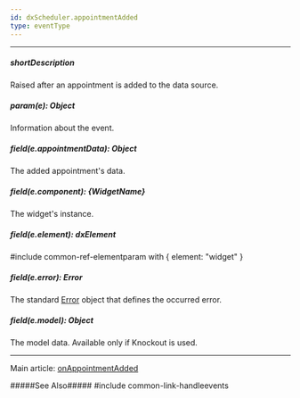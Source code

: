 ```yaml
---
id: dxScheduler.appointmentAdded
type: eventType
---
```

---
##### shortDescription
Raised after an appointment is added to the data source.

##### param(e): Object
Information about the event.

##### field(e.appointmentData): Object
The added appointment's data.

##### field(e.component): {WidgetName}
The widget's instance.

##### field(e.element): dxElement
#include common-ref-elementparam with { element: "widget" }

##### field(e.error): Error
The standard <a href="https://developer.mozilla.org/en-US/docs/Web/JavaScript/Reference/Global_Objects/Error" target="_blank">Error</a> object that defines the occurred error.

##### field(e.model): Object
The model data. Available only if Knockout is used.

---
Main article: [onAppointmentAdded](/api-reference/10%20UI%20Widgets/dxScheduler/1%20Configuration/onAppointmentAdded.md '/Documentation/ApiReference/UI_Widgets/dxScheduler/Configuration/#onAppointmentAdded')

#####See Also#####
#include common-link-handleevents